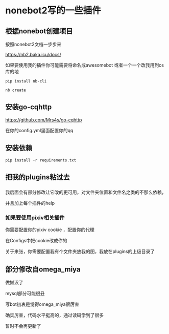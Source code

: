 # nonebot2写的一些插件

## 根据nonebot创建项目
按照nonebot2文档一步步来

https://nb2.baka.icu/docs/

如果要使用我的插件你可能需要将命名成awesomebot 或者一个一个改我用到os库的地
```
pip install nb-cli
```
```
nb create
```

## 安装go-cqhttp
https://github.com/Mrs4s/go-cqhttp

在你的config.yml里面配置你的qq

## 安装依赖

``` 
pip install -r requirements.txt
```
## 把我的plugins粘过去

### 
我后面会有部分修改让它改的更可用，对文件夹位置和文件名之类的不那么依赖，

并且加上每个插件的help
### 如果要使用pixiv相关插件
你需要配置你的pixiv cookie ，配置你的代理

在Configs中把cookie改成你的

关于来张，你需要配置我有个文件夹放我的图，我放在plugins的上级目录了



## 部分修改自omega_miya

做懒汉了

mysql部分可能很丑

写bot初衷是觉得omega_miya很厉害

确实厉害，代码水平挺高的，通过读码学到了很多

暂时不会再更新了